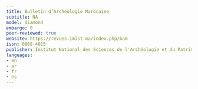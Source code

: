 ```yaml
---
title: Bulletin d’Archéologie Marocaine
subtitle: NA
model: diamond
embargo: 0
peer-reviewed: true
website: https://revues.imist.ma/index.php/bam
issn: 0068-4015
publisher: Institut National des Sciences de l'Archéologie et du Patrimoine
languages:
- en
- ar
- fr
- es
---
```

